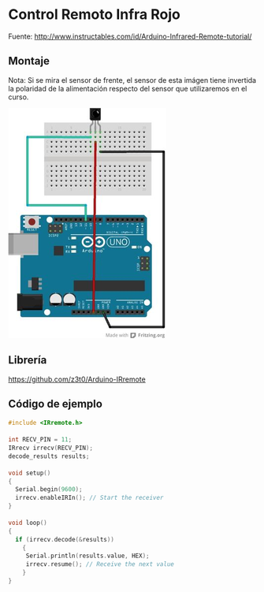 # Control Remoto Infra Rojo
Fuente:
http://www.instructables.com/id/Arduino-Infrared-Remote-tutorial/

## Montaje

Nota: Si se mira el sensor de frente, el sensor de esta imágen tiene invertida la polaridad de la alimentación respecto del sensor que utilizaremos en el curso.

![FMKHLR6HNM4GNE7.SMALL](images/FMKHLR6HNM4GNE7.SMALL.jpg)

## Librería
https://github.com/z3t0/Arduino-IRremote

## Código de ejemplo

```C
#include <IRremote.h>

int RECV_PIN = 11;
IRrecv irrecv(RECV_PIN);
decode_results results;

void setup()
{
  Serial.begin(9600);
  irrecv.enableIRIn(); // Start the receiver
}

void loop()
{
  if (irrecv.decode(&results))
    {
     Serial.println(results.value, HEX);
     irrecv.resume(); // Receive the next value
    }
}
```
